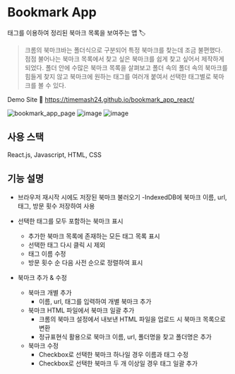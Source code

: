 # Bookmark App 
태그를 이용하여 정리된 북마크 목록을 보여주는 앱 🏷

> 크롬의 북마크바는 폴더식으로 구분되어 특정 북마크를 찾는데 조금 불편했다.
점점 불어나는 북마크 목록에서 찾고 싶은 북마크를 쉽게 찾고 싶어서 제작하게 되었다.
폴더 안에 수많은 북마크 목록을 살펴보고 폴더 속의 폴더 속의 북마크를 힘들게 찾지 않고
북마크에 원하는 태그를 여러개 붙여서 선택한 태그별로 북마크를 볼 수 있다.

Demo Site 🔗 https://timemash24.github.io/bookmark_app_react/

![bookmark_app_page](https://user-images.githubusercontent.com/56548122/185840504-c105f9a9-611e-40c4-aba8-c1a8dc0013dd.PNG)
![image](https://user-images.githubusercontent.com/56548122/186594448-f41d07f8-d8c6-4058-bd96-c0bf0bd4196e.png)
![image](https://user-images.githubusercontent.com/56548122/186594517-01585fde-2702-44e1-99ae-b38a5f02cd20.png)

## 사용 스택
React.js, Javascript, HTML, CSS

## 기능 설명
- 브라우저 재시작 시에도 저장된 북마크 불러오기
  -IndexedDB에 북마크 이름, url, 태그, 방문 횟수 저장하여 사용 

- 선택한 태그를 모두 포함하는 북마크 표시
  - 추가한 북마크 목록에 존재하는 모든 태그 목록 표시
  - 선택한 태그 다시 클릭 시 제외
  - 태그 이름 수정
  - 방문 횟수 순 다음 사전 순으로 정렬하여 표시

- 북마크 추가 & 수정
  - 북마크 개별 추가 
    - 이름, url, 태그를 입력하여 개별 북마크 추가
  - 북마크 HTML 파일에서 북마크 일괄 추가
    - 크롬의 북마크 설정에서 내보낸 HTML 파일을 업로드 시 북마크 목록으로 변환
    - 정규표현식 활용으로 북마크 이름, url, 폴더명을 찾고 폴더명은  추가
  - 북마크 수정
    - Checkbox로 선택한 북마크 하나일 경우 이름과 태그 수정 
    - Checkbox로 선택한 북마크 두 개 이상일 경우 태그 일괄 추가
